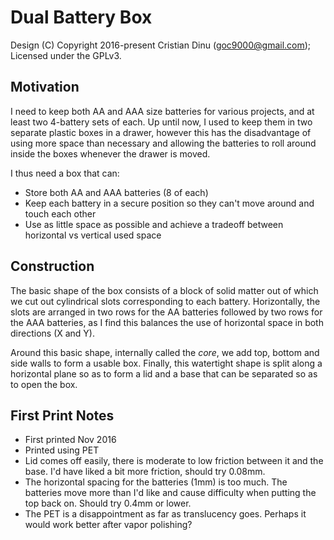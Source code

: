 Dual Battery Box
================

Design (C) Copyright 2016-present Cristian Dinu (<goc9000@gmail.com>); Licensed under the GPLv3.


Motivation
----------

I need to keep both AA and AAA size batteries for various projects, and at least two 4-battery sets of each. Up until now, I used to keep them in two separate plastic boxes in a drawer, however this has the disadvantage of using more space than necessary and allowing the batteries to roll around inside the boxes whenever the drawer is moved.

I thus need a box that can:

- Store both AA and AAA batteries (8 of each)
- Keep each battery in a secure position so they can't move around and touch each other
- Use as little space as possible and achieve a tradeoff between horizontal vs vertical used space


Construction
------------

The basic shape of the box consists of a block of solid matter out of which we cut out cylindrical slots corresponding to each battery. Horizontally, the slots are arranged in two rows for the AA batteries followed by two rows for the AAA batteries, as I find this balances the use of horizontal space in both directions (X and Y).

Around this basic shape, internally called the *core*, we add top, bottom and side walls to form a usable box. Finally, this watertight shape is split along a horizontal plane so as to form a lid and a base that can be separated so as to open the box.


First Print Notes
-----------------

- First printed Nov 2016
- Printed using PET
- Lid comes off easily, there is moderate to low friction between it and the base. I'd have liked a bit more friction, should try 0.08mm.
- The horizontal spacing for the batteries (1mm) is too much. The batteries move more than I'd like and cause difficulty when putting the top back on. Should try 0.4mm or lower.
- The PET is a disappointment as far as translucency goes. Perhaps it would work better after vapor polishing?

